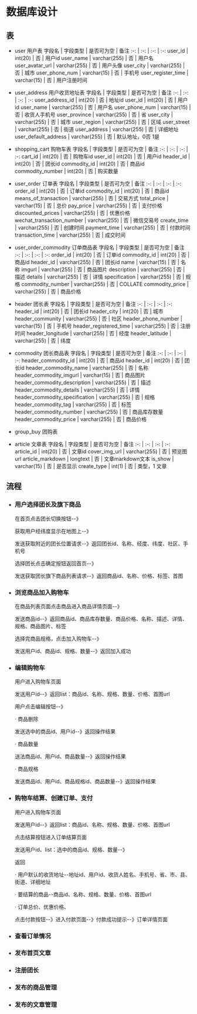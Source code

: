 
# 数据库设计

## 表

- user 用户表
  字段名 | 字段类型 | 是否可为空 | 备注
  :-: | :-: | :-: | :-:
  user_id | int(20) | 否 | 用户id
  user_name | varchar(255) | 否 | 用户名
  user_avatar_url | varchar(255) | 否 | 用户头像
  user_city | varchar(255) | 否 | 城市
  user_phone_num | varchar(15) | 否 | 手机号
  user_register_time | varchar(15) | 否 | 用户注册时间

- user_address 用户收货地址表
   字段名 | 字段类型 | 是否可为空 | 备注
  :-: | :-: | :-: | :-:
  user_address_id | int(20) | 否 | 地址id
  user_id | int(20) | 否 | 用户id
  user_name | varchar(255) | 否 | 用户名
  user_phone_num | varchar(15) | 否 | 收货人手机号
  user_province | varchar(255) | 否 | 省
  user_city | varchar(255) | 否 | 城市
  user_region | varchar(255) | 否 | 区域
  user_street | varchar(255) | 否 | 街道
  user_address | varchar(255) | 否 | 详细地址
  user_default_address | varchar(255) | 否 | 默认地址，0否 1是
  
- shopping_cart 购物车表
   字段名 | 字段类型 | 是否可为空 | 备注
  :-: | :-: | :-: | :-:
  cart_id | int(20) | 否 | 购物车id
  user_id | int(20) | 否 | 用户id
  header_id | int(20) | 否 | 团长id
  commodity_id | int(20) | 否 | 商品id
  commodity_number | int(20) | 否 | 购买数量

- user_order 订单表
   字段名 | 字段类型 | 是否可为空 | 备注
  :-: | :-: | :-: | :-:
  order_id | int(20) | 否 | 订单id
  commodity_id | int(20) | 否 | 商品id
  means_of_transaction | varchar(255) | 否 | 交易方式
  total_price | varchar(15) | 否 | 总价
  pay_price | varchar(255) | 否 | 支付价格
  discounted_prices | varchar(255) | 否 | 优惠价格
  wechat_transaction_number | varchar(255) | 否 | 微信交易号
  create_time | varchar(255) | 否 | 创建时间
  payment_time | varchar(255) | 否 | 付款时间
  transaction_time | varchar(255) | 否 | 成交时间

- user_order_commodity 订单商品表
   字段名 | 字段类型 | 是否可为空 | 备注
  :-: | :-: | :-: | :-:
  order_id | int(20) | 否 | 订单id
  commodity_id | int(20) | 否 | 商品id
  header_id | varchar(255) | 否 | 团长id
  name | varchar(15) | 否 | 名称
  imgurl | varchar(255) | 否 | 商品图片
  description | varchar(255) | 否 | 描述
  details | varchar(255) | 否 | 详情
  specification | varchar(255) | 否 | 规格
  commodity_number | varchar(255) | 否 | COLLATE
  commodity_price | varchar(255) | 否 | 商品价格

- header 团长表
   字段名 | 字段类型 | 是否可为空 | 备注
  :-: | :-: | :-: | :-:
  header_id | int(20) | 否 | 团长id
  header_city | int(20) | 否 | 城市
  header_community | varchar(255) | 否 | 社区
  header_phone_number | varchar(15) | 否 | 手机号
  header_registered_time | varchar(255) | 否 | 注册时间
  header_longitude | varchar(255) | 否 | 经度
  header_latitude | varchar(255) | 否 | 纬度

- commodity 团长商品表
   字段名 | 字段类型 | 是否可为空 | 备注
  :-: | :-: | :-: | :-:
  header_commodity_id | int(20) | 否 | 商品id
  header_id | int(20) | 否 | 团长id
  header_commodity_name | varchar(255) | 否 | 名称
  header_commodity_imgurl | varchar(15) | 否 | 商品图片
  header_commodity_description | varchar(255) | 否 | 描述
  header_commodity_details | varchar(255) | 否 | 详情
  header_commodity_specification | varchar(255) | 否 | 规格
  header_commodity_tag | varchar(255) | 否 | 标签
  header_commodity_number | varchar(255) | 否 | 商品库存数量
  header_commodity_price | varchar(255) | 否 | 商品价格

- group_buy 团购表

- article 文章表
   字段名 | 字段类型 | 是否可为空 | 备注
  :-: | :-: | :-: | :-:
  article_id | int(20) | 否 | 文章id
  cover_img_url | varchar(255) | 否 | 预览图url
  article_markdown | longtext | 否 | 文章markdown文本
  is_show | varchar(15) | 否 | 是否显示
  create_type | int(1) | 否 | 类型，1 文章

  
## 流程

- ### 用户选择团长及旗下商品

  在首页点击团长切换按钮--》

  获取用户经纬度显示在地图上--》

  发送获取附近的团长位置请求--》返回团长id、名称、经度、纬度、社区、手机号

  选择团长点击确定按钮返回首页--》

  发送获取团长旗下商品列表请求--》返回商品id、名称、价格、标签、首图
  
- ### 浏览商品加入购物车
  
  在商品列表页面点击商品进入商品详情页面--》
  
  发送商品id--》返回商品id、商品库存数量、商品价格、名称、描述、详情、规格、商品图片、标签

  选择完商品规格，点击加入购物车--》
  
  发送用户id、商品id、规格、数量--》返回加入成功

- ### 编辑购物车
  
  用户进入购物车页面

  发送用户id--》返回list：商品id、名称、规格、数量、价格、首图url

  用户点击编辑按钮--》

  · 商品删除
  
  发送选中的商品id、用户id--》返回操作结果

  · 商品数量

  送法商品id、用户id、商品数量--》返回操作结果

  · 商品规格

  发送商品id、用户id、商品规格id、商品数量--》返回操作结果

- ### 购物车结算、创建订单、支付

  用户进入购物车页面

  发送用户id--》返回list：商品id、名称、规格、数量、价格、首图url

  点击结算按钮进入订单结算页面

  发送用户id、list：选中的商品id、规格、数量--》

  返回

  · 用户默认的收货地址--地址id、用户id、收货人姓名、手机号、省、市、县、街道、详细地址

  · 要结算的商品--商品id、名称、规格、数量、价格、首图url

  · 订单总价、优惠价格、

  点击付款按钮--》进入付款页面--》付款成功提示--》订单详情页面

- ### 查看订单情况

- ### 发布首页文章

- ### 注册团长

- ### 发布的商品管理

- ### 发布的文章管理
